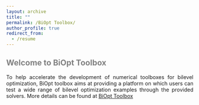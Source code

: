 ```yaml
---
layout: archive
title: ""
permalink: /BiOpt Toolbox/
author_profile: true
redirect_from:
  - /resume
---
```


<span style="color:grey">Welcome to BiOpt Toolbox</span>
---

<p><div style="text-align:justify;">  
To help accelerate the development of numerical toolboxes for bilevel optimization, BiOpt toolbox aims at providing a platform on which users can test a wide range of bilevel optimization examples through the provided solvers. More details can be found at <a href="https://biopt.github.io/">BiOpt Toolbox</a>
</div>  </p>
